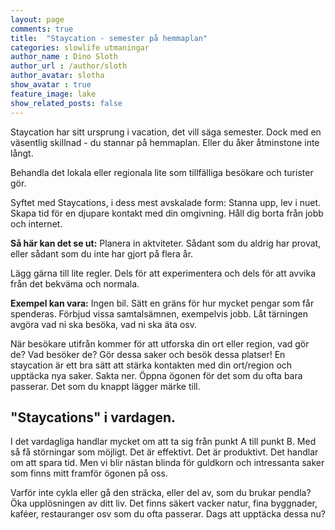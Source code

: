 ```yaml
---
layout: page
comments: true
title:  "Staycation - semester på hemmaplan"
categories: slowlife utmaningar
author_name : Dino Sloth
author_url : /author/sloth
author_avatar: slotha
show_avatar : true
feature_image: lake
show_related_posts: false
---
```




Staycation har sitt ursprung i vacation, det vill säga semester. Dock med en väsentlig skillnad - du stannar på hemmaplan.
Eller du åker åtminstone inte långt. 

Behandla det lokala eller regionala 
lite som tillfälliga besökare och turister gör. 

Syftet med Staycations, i dess mest avskalade form: Stanna upp, lev i nuet. Skapa tid för en djupare kontakt med din omgivning. 
Håll dig borta från jobb och internet.
 
**Så här kan det se ut:**
Planera in aktviteter. Sådant som du aldrig har provat, eller sådant som du inte har gjort på flera
år. 

Lägg gärna till lite regler. Dels för att experimentera och dels för att avvika från det bekväma och normala. 

**Exempel kan vara:**
Ingen bil. Sätt en gräns för hur mycket pengar som får spenderas. Förbjud vissa samtalsämnen, exempelvis jobb. Låt tärningen avgöra
vad ni ska besöka, vad ni ska äta osv.


När besökare utifrån kommer för att utforska din ort eller region, vad gör de? Vad besöker de? Gör dessa saker och besök dessa platser!
En staycation är ett bra sätt att stärka kontakten med din ort/region och upptäcka nya saker. 
Sakta ner. Öppna ögonen för det som du ofta bara passerar. Det som du knappt lägger märke till. 

## "Staycations" i vardagen.

I det vardagliga handlar mycket om att ta sig från punkt A till punkt B. Med så få störningar som möjligt. Det är effektivt. Det är produktivt.
Det handlar om att spara tid. Men vi blir nästan blinda för guldkorn och intressanta saker som finns mitt framför ögonen på oss.

Varför inte cykla eller gå den sträcka, eller del av, som du brukar pendla? 
Öka upplösningen av ditt liv. Det finns säkert vacker natur,
fina byggnader, kaféer, restauranger osv som du ofta passerar. Dags att upptäcka dessa nu? 